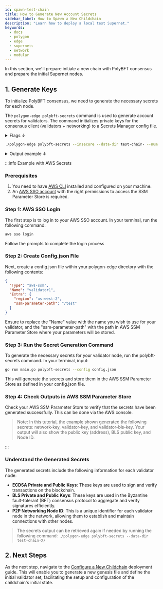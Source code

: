 ```yaml
---
id: spawn-test-chain
title: How to Generate New Account Secrets
sidebar_label: How to Spawn a New Childchain
description: "Learn how to deploy a local test Supernet."
keywords:
  - docs
  - polygon
  - edge
  - supernets
  - network
  - modular
---
```


In this section, we'll prepare initiate a new chain with PolyBFT consensus and prepare the initial Supernet nodes.

## 1. Generate Keys

To initialize PolyBFT consensus, we need to generate the necessary secrets for each node.

The `polygon-edge polybft-secrets` command is used to generate account secrets for validators. The command initializes private keys for the consensus client (validators + networking) to a Secrets Manager config file.

<details>
<summary>Flags ↓</summary>

| Flag            | Description                                                                                               | Example                    |
|-----------------|-----------------------------------------------------------------------------------------------------------|----------------------------|
| `--account`     | Indicates whether a new account should be created (default true).                                         |                            |
| `--config`      | The path to the SecretsManager config file. If omitted, the local file system secrets manager is used.    | `--config /path/to/config` |
| `--data-dir`    | The directory for the Polygon Edge data if the local file system is used.                                 | `--data-dir test-chain-`   |
| `--insecure`    | Indicates whether the secrets stored on the local storage should be encrypted. Intended for testing purposes only. |                   |
| `--network`     | Indicates whether a new Network key should be created (default true).                                     |                            |
| `--num`         | Indicates how many secrets should be created, only for the local file system (default 1).                 | `--num 4`                  |
| `--output`      | Indicates whether to output existing secrets.                                                             | `--output`                 |
| `--private`     | Indicates whether the private key should be printed.                                                      | `--private`                |

**Global Flags:**

| Flag      | Description                                    | Example           |
|-----------|------------------------------------------------|-------------------|
| `--json`  | Get all outputs in JSON format (default false). | `--json`          |

</details>

  ```bash
  ./polygon-edge polybft-secrets --insecure --data-dir test-chain- --num 4
  ```

<details>
<summary>Output example ↓</summary>

```bash
[WARNING: INSECURE LOCAL SECRETS - SHOULD NOT BE RUN IN PRODUCTION]

[SECRETS GENERATED]
network-key, validator-key, validator-bls-key

[SECRETS INIT]
Public key (address) = 0x61324166B0202DB1E7502924326262274Fa4358F
BLS Public key       = 06d8d9e6af67c28e85ac400b72c2e635e83234f8a380865e050a206554049a222c4792120d84977a6ca669df56ff3a1cf1cfeccddb650e7aacff4ed6c1d4e37b055858209f80117b3c0a6e7a28e456d4caf2270f430f9df2ba37221f23e9bbd313c9ef488e1849cc5c40d18284d019dde5ed86770309b9c24b70ceff6167a6ca
Node ID              = 16Uiu2HAmMYyzK7c649Tnn6XdqFLP7fpPB2QWdck1Ee9vj5a7Nhg8

[WARNING: INSECURE LOCAL SECRETS - SHOULD NOT BE RUN IN PRODUCTION]

[SECRETS GENERATED]
network-key, validator-key, validator-bls-key

[SECRETS INIT]
Public key (address) = 0xFE5E166BA5EA50c04fCa00b07b59966E6C2E9570
BLS Public key       = 0601da8856a6d3d3bb0f3bcbb90ea7b8c0db8271b9203e6123c6804aa3fc5f810be33287968ca1af2be11839516850a6ffef2337d99e679b7531efbbea2e3bf727a053c0cbede71da3d5f489b6ad862ccd8bb0bfb7fa379e3395d3b1142594a73020e87d63c298a3a4eba0ace65727f8659bab6389b9448b72512db72bbe937f
Node ID              = 16Uiu2HAmLXVapjR2Yx3B1taCmHnckQ1ph2xrawBjW2kvSErps9CX

[WARNING: INSECURE LOCAL SECRETS - SHOULD NOT BE RUN IN PRODUCTION]

[SECRETS GENERATED]
network-key, validator-key, validator-bls-key

[SECRETS INIT]
Public key (address) = 0x9aBb8441A12d4FD8D505C3fc50cDdc45E0df2b1e
BLS Public key       = 17c26d9d91dddc3c1318b20a1ddb3322ea1f4e4415c27e9011d706e7407eed672837173d1909cbff6ccdfd110af3b18bdfea878e8120fdb5bae70dc7a044a2f40aa8f118b41704896f474f80fff52d9047fa8e4a464ac86f9d05a0220975d8440e20c6307d866137053cabd4baf6ba84bfa4a22f5f9297c1bfc2380c23535210
Node ID              = 16Uiu2HAmGskf5sZ514Ab4SHTPuw8RRBQudyrU211wn3P1knRz9Ed

[WARNING: INSECURE LOCAL SECRETS - SHOULD NOT BE RUN IN PRODUCTION]

[SECRETS GENERATED]
network-key, validator-key, validator-bls-key

[SECRETS INIT]
Public key (address) = 0xCaB5AAC79Bebe326e0c80d72b5662E73f5D8ea56
BLS Public key       = 1d7bb7d44a2f0ebeae2f4380f88188080de34635d78a36647f0704c7b70de7291e2e3b9a1ef699a078c6cd9bb816ea2917c2c2fc699c6248f1f7812a167caf7e15361ec16df56d194768d57c79897c681c96f4321651464f7b577d08083d8b67213a1e29dc8495d8389e6cbd85fdd738c402a1801198b57b302e0e00dfaf1247
Node ID              = 16Uiu2HAm42EFMhJPGcMRFHPaWWxBzoEsWRbGxJnBHMu4VFojg99U
```

</details>

:::info Example with AWS Secrets

### Prerequisites

1. You need to have [AWS CLI](https://aws.amazon.com/cli/) installed and configured on your machine.
2. An [AWS SSO account](https://aws.amazon.com/iam/identity-center/) with the right permissions to access the SSM Parameter Store is required.

### Step 1: AWS SSO Login

The first step is to log in to your AWS SSO account. In your terminal, run the following command:

```bash
aws sso login
```

Follow the prompts to complete the login process.

### Step 2: Create Config.json File

Next, create a config.json file within your polygon-edge directory with the following contents:

```json
{
  "Type": "aws-ssm",
  "Name": "validator1",
  "Extra": {
    "region": "us-west-2",
    "ssm-parameter-path": "/test" 
  }
} 
```

Ensure to replace the "Name" value with the name you wish to use for your validator, and the "ssm-parameter-path" with the path in AWS SSM Parameter Store where your parameters will be stored.

### Step 3: Run the Secret Generation Command

To generate the necessary secrets for your validator node, run the polybft-secrets command. In your terminal, input:

```bash
go run main.go polybft-secrets --config config.json
```

This will generate the secrets and store them in the AWS SSM Parameter Store as defined in your config.json file.

### Step 4: Check Outputs in AWS SSM Parameter Store

Check your AWS SSM Parameter Store to verify that the secrets have been generated successfully. This can be done via the AWS console.

> Note: In this tutorial, the example shown generated the following secrets: network-key, validator-key, and validator-bls-key. Your output will also show the public key (address), BLS public key, and Node ID.

:::

### Understand the Generated Secrets

The generated secrets include the following information for each validator node:

- **ECDSA Private and Public Keys**: These keys are used to sign and verify transactions on the blockchain.
- **BLS Private and Public Keys**: These keys are used in the Byzantine fault-tolerant (BFT) consensus protocol to aggregate and verify signatures efficiently.
- **P2P Networking Node ID**: This is a unique identifier for each validator node in the network, allowing them to establish and maintain connections with other nodes.

> The secrets output can be retrieved again if needed by running the following command: `./polygon-edge polybft-secrets --data-dir test-chain-X/`

## 2. Next Steps

As the next step, navigate to the [Configure a New Childchain](/docs/cdk/edge/operate/deploy/genesis.md) deployment guide. This will enable you to generate a new genesis file and define the initial validator set, facilitating the setup and configuration of the childchain's initial state.
